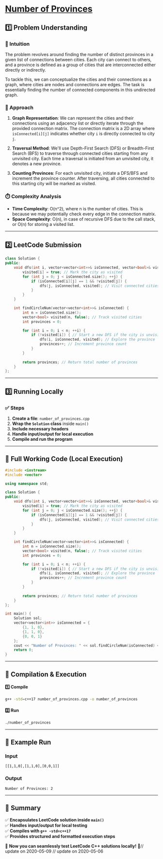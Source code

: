 # **[Number of Provinces](https://leetcode.com/problems/number-of-provinces/description/)**  

## **1️⃣ Problem Understanding**  
### **📌 Intuition**  
The problem revolves around finding the number of distinct provinces in a given list of connections between cities. Each city can connect to others, and a province is defined as a group of cities that are interconnected either directly or indirectly. 

To tackle this, we can conceptualize the cities and their connections as a graph, where cities are nodes and connections are edges. The task is essentially finding the number of connected components in this undirected graph.

### **🚀 Approach**  
1. **Graph Representation**: We can represent the cities and their connections using an adjacency list or directly iterate through the provided connection matrix. The connection matrix is a 2D array where `isConnected[i][j]` indicates whether city `i` is directly connected to city `j`.
  
2. **Traversal Method**: We'll use Depth-First Search (DFS) or Breadth-First Search (BFS) to traverse through connected cities starting from any unvisited city. Each time a traversal is initiated from an unvisited city, it denotes a new province.

3. **Counting Provinces**: For each unvisited city, initiate a DFS/BFS and increment the province counter. After traversing, all cities connected to this starting city will be marked as visited.

### **⏱️ Complexity Analysis**  
- **Time Complexity**: O(n^2), where n is the number of cities. This is because we may potentially check every edge in the connection matrix.
- **Space Complexity**: O(n), in case of recursive DFS due to the call stack, or O(n) for storing a visited list.

---  

## **2️⃣ LeetCode Submission**  
```cpp
class Solution {
public:
    void dfs(int i, vector<vector<int>>& isConnected, vector<bool>& visited) {
        visited[i] = true; // Mark the city as visited
        for (int j = 0; j < isConnected.size(); ++j) {
            if (isConnected[i][j] == 1 && !visited[j]) {
                dfs(j, isConnected, visited); // Visit connected cities
            }
        }
    }

    int findCircleNum(vector<vector<int>>& isConnected) {
        int n = isConnected.size();
        vector<bool> visited(n, false); // Track visited cities
        int provinces = 0;

        for (int i = 0; i < n; ++i) {
            if (!visited[i]) { // Start a new DFS if the city is unvisited
                dfs(i, isConnected, visited); // Explore the province
                provinces++; // Increment province count
            }
        }
        
        return provinces; // Return total number of provinces
    }
};
```  

---  

## **3️⃣ Running Locally**  
### **✅ Steps**  
1. **Create a file**: `number_of_provinces.cpp`  
2. **Wrap the `Solution` class** inside `main()`  
3. **Include necessary headers**  
4. **Handle input/output for local execution**  
5. **Compile and run the program**  

---  

## **📝 Full Working Code (Local Execution)**  
```cpp
#include <iostream>
#include <vector>

using namespace std;

class Solution {
public:
    void dfs(int i, vector<vector<int>>& isConnected, vector<bool>& visited) {
        visited[i] = true; // Mark the city as visited
        for (int j = 0; j < isConnected.size(); ++j) {
            if (isConnected[i][j] == 1 && !visited[j]) {
                dfs(j, isConnected, visited); // Visit connected cities
            }
        }
    }

    int findCircleNum(vector<vector<int>>& isConnected) {
        int n = isConnected.size();
        vector<bool> visited(n, false); // Track visited cities
        int provinces = 0;

        for (int i = 0; i < n; ++i) {
            if (!visited[i]) { // Start a new DFS if the city is unvisited
                dfs(i, isConnected, visited); // Explore the province
                provinces++; // Increment province count
            }
        }
        
        return provinces; // Return total number of provinces
    }
};

int main() {
    Solution sol;
    vector<vector<int>> isConnected = {
        {1, 1, 0},
        {1, 1, 0},
        {0, 0, 1}
    };
    cout << "Number of Provinces: " << sol.findCircleNum(isConnected) << endl; // Output: 2
    return 0;
}
```  

---  

## **🔧 Compilation & Execution**  
#### **1️⃣ Compile**  
```bash
g++ -std=c++17 number_of_provinces.cpp -o number_of_provinces
```  

#### **2️⃣ Run**  
```bash
./number_of_provinces
```  

---  

## **🎯 Example Run**  
### **Input**  
```
[[1,1,0],[1,1,0],[0,0,1]]
```  
### **Output**  
```
Number of Provinces: 2
```  

---  

## **📌 Summary**  
✅ **Encapsulates LeetCode solution inside `main()`**  
✅ **Handles input/output for local testing**  
✅ **Compiles with `g++ -std=c++17`**  
✅ **Provides structured and formatted execution steps**  

🚀 **Now you can seamlessly test LeetCode C++ solutions locally!** 🚀// update on 2020-05-09
// update on 2020-05-06
